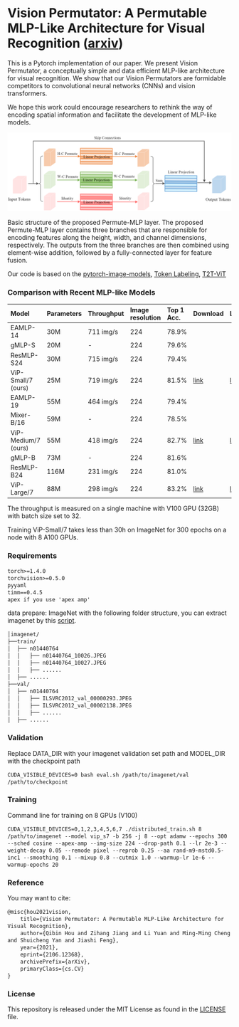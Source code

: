 # Vision Permutator: A Permutable MLP-Like Architecture for Visual Recognition ([arxiv](https://arxiv.org/abs/2106.12368))

This is a Pytorch implementation of our paper. We present Vision Permutator, a conceptually simple and data efficient
MLP-like architecture for visual recognition. We show that our Vision Permutators are formidable competitors to convolutional neural
networks (CNNs) and vision transformers. 

We hope this work could encourage researchers to rethink the way of encoding spatial
information and facilitate the development of MLP-like models.

![Compare](permute_mlp.png)

Basic structure of the proposed Permute-MLP layer. The proposed Permute-MLP layer contains
three branches that are responsible for encoding features along the height, width, and channel
dimensions, respectively. The outputs from the three branches are then combined using element-wise addition, followed by a fully-connected layer for feature fusion.

Our code is based on the [pytorch-image-models](https://github.com/rwightman/pytorch-image-models), [Token Labeling](https://github.com/zihangJiang/TokenLabelinghttps://github.com/rwightman), [T2T-ViT](https://github.com/yitu-opensource/T2T-ViT)

### Comparison with Recent MLP-like Models

| Model                | Parameters | Throughput | Image resolution | Top 1 Acc. | Download | Logs  |
| :------------------- | :--------- | :--------- | :--------------- | :--------- | :------- | :---- |
| EAMLP-14             | 30M        | 711 img/s  |       224        |  78.9%     |          |       |
| gMLP-S               | 20M        | -          |       224        |  79.6%     |          |       |
| ResMLP-S24           | 30M        | 715 img/s  |       224        |  79.4%     |          |       |
| ViP-Small/7 (ours)   | 25M        | 719 img/s  |       224        |  81.5%     | [link](https://drive.google.com/file/d/1cX6eauDrsGsLSZnqsX7cl0oiKX8Dzv5z/view?usp=sharing) | [log](https://github.com/Andrew-Qibin/VisionPermutator/blob/main/logs/vip_s7.log)    |
| EAMLP-19             | 55M        | 464 img/s  |       224        |  79.4%     |          |       |
| Mixer-B/16           | 59M        | -          |       224        |  78.5%     |          |       |
| ViP-Medium/7 (ours)  | 55M        | 418 img/s  |       224        |  82.7%     | [link](https://drive.google.com/file/d/15y5WMypthpbBFdc01E3mJCZit7q0Yn8m/view?usp=sharing) | [log](https://github.com/Andrew-Qibin/VisionPermutator/blob/main/logs/vip_m7.log)    |
| gMLP-B               | 73M        | -          |       224        |  81.6%     |          |       |
| ResMLP-B24           | 116M       | 231 img/s  |       224        |  81.0%     |          |       |
| ViP-Large/7          | 88M        | 298 img/s  |       224        |  83.2%     | [link](https://drive.google.com/file/d/14F5IXGXmB_3jrwK33Efae-WEb5D_G85c/view?usp=sharing) | [log](https://github.com/Andrew-Qibin/VisionPermutator/blob/main/logs/vip_L7.log)    |

The throughput is measured on a single machine with V100 GPU (32GB) with batch size set to 32.

Training ViP-Small/7 takes less than 30h on ImageNet for 300 epochs on a node with 8 A100 GPUs.

### Requirements

```
torch>=1.4.0
torchvision>=0.5.0
pyyaml
timm==0.4.5
apex if you use 'apex amp'
```

data prepare: ImageNet with the following folder structure, you can extract imagenet by this [script](https://gist.github.com/BIGBALLON/8a71d225eff18d88e469e6ea9b39cef4).

```
│imagenet/
├──train/
│  ├── n01440764
│  │   ├── n01440764_10026.JPEG
│  │   ├── n01440764_10027.JPEG
│  │   ├── ......
│  ├── ......
├──val/
│  ├── n01440764
│  │   ├── ILSVRC2012_val_00000293.JPEG
│  │   ├── ILSVRC2012_val_00002138.JPEG
│  │   ├── ......
│  ├── ......
```

### Validation
Replace DATA_DIR with your imagenet validation set path and MODEL_DIR with the checkpoint path
```
CUDA_VISIBLE_DEVICES=0 bash eval.sh /path/to/imagenet/val /path/to/checkpoint
```

### Training

Command line for training on 8 GPUs (V100)
```
CUDA_VISIBLE_DEVICES=0,1,2,3,4,5,6,7 ./distributed_train.sh 8 /path/to/imagenet --model vip_s7 -b 256 -j 8 --opt adamw --epochs 300 --sched cosine --apex-amp --img-size 224 --drop-path 0.1 --lr 2e-3 --weight-decay 0.05 --remode pixel --reprob 0.25 --aa rand-m9-mstd0.5-inc1 --smoothing 0.1 --mixup 0.8 --cutmix 1.0 --warmup-lr 1e-6 --warmup-epochs 20
```


### Reference
You may want to cite:
```
@misc{hou2021vision,
    title={Vision Permutator: A Permutable MLP-Like Architecture for Visual Recognition},
    author={Qibin Hou and Zihang Jiang and Li Yuan and Ming-Ming Cheng and Shuicheng Yan and Jiashi Feng},
    year={2021},
    eprint={2106.12368},
    archivePrefix={arXiv},
    primaryClass={cs.CV}
}
```


### License
This repository is released under the MIT License as found in the [LICENSE](LICENSE) file.
